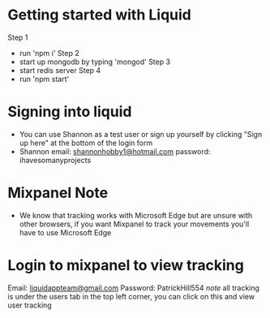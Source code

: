 # Getting started with Liquid

Step 1 
- run 'npm i'
Step 2
- start up mongodb by typing 'mongod'
Step 3
- start redis server 
Step 4
- run 'npm start'

# Signing into liquid
- You can use Shannon as a test user or sign up yourself by clicking "Sign up here" at the bottom of the login form
- Shannon email: shannonhobby1@hotmail.com
		  password: ihavesomanyprojects

# Mixpanel Note
- We know that tracking works with Microsoft Edge but are unsure with other browsers,
if you want Mixpanel to track your movements you'll have to use Microsoft Edge

# Login to mixpanel to view tracking
Email: liquidappteam@gmail.com
Password: PatrickHill554
*note* all tracking is under the users tab in the top left corner, you can click on this and view user tracking